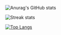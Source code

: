 ![Anurag's GitHub stats](https://github-readme-stats.vercel.app/api?username=xuwanxing&show_icons=true)

![Streak stats](https://github-readme-streak-stats.herokuapp.com/?user=xuwanxing&show_icons=true)

[![Top Langs](https://github-readme-stats.vercel.app/api/top-langs/?username=xuwanxing)](https://github.com/xuwanxing/github-readme-stats)
